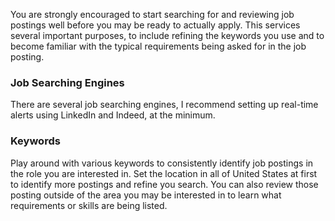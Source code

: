You are strongly encouraged to start searching for and reviewing job postings well before you may be ready to actually apply. This services several important purposes, to include refining the keywords you use and to become familiar with the typical requirements being asked for in the job posting.  

### Job Searching Engines
There are several job searching engines, I recommend setting up real-time alerts using LinkedIn and Indeed, at the minimum. 

### Keywords
Play around with various keywords to consistently identify job postings in the role you are interested in. Set the location in all of United States at first to identify more postings and refine you search. You can also review those posting outside of the area you may be interested in to learn what requirements or skills are being listed. 

